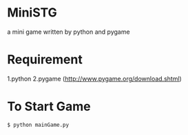 # MiniSTG
a mini game written by python and pygame
# Requirement
1.python
2.pygame (http://www.pygame.org/download.shtml)
# To Start Game
  
```bash
$ python mainGame.py
```
